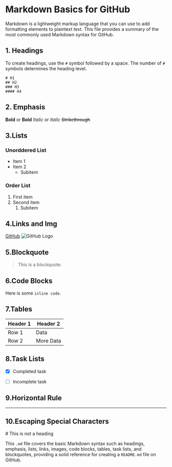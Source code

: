 # Markdown Basics for GitHub

Markdown is a lightweight markup language that you can use to add formatting elements to plaintext text. This file provides a summary of the most commonly used Markdown syntax for GitHub.

## 1. Headings

To create headings, use the `#` symbol followed by a space. The number of `#` symbols determines the heading level.

```
# H1
## H2
### H3
#### H4
```

## 2. Emphasis
**Bold** or __Bold__
*Italic* or _Italic_
~~Strikethrough~~

## 3.Lists 
### Unorddered List
- Item 1
- Item 2
  - Subitem

### Order List
1. First item
2. Second item
   1. Subitem

## 4.Links and Img
[GitHub](https://github.com)
![GitHub Logo](https://github.githubassets.com/images/modules/logos_page/GitHub-Mark.png)


## 5.Blockquote
> This is a blockquote.

## 6.Code Blocks
Here is some `inline code`.

## 7.Tables
| Header 1 | Header 2 |
| -------- | -------- |
| Row 1    | Data     |
| Row 2    | More Data|

## 8.Task Lists
- [x] Completed task
- [ ] Incomplete task


## 9.Horizontal Rule
---


## 10.Escaping Special Characters
\# This is not a heading


This `.md` file covers the basic Markdown syntax such as headings, emphasis, lists, links, images, code blocks, tables, task lists, and blockquotes, providing a solid reference for creating a `README.md` file on GitHub.

